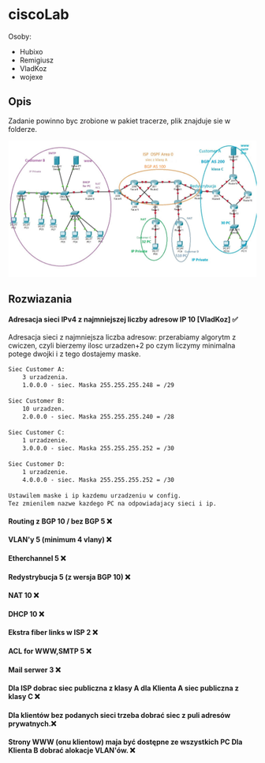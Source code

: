 # ciscoLab
Osoby:
* Hubixo
* Remigiusz
* VladKoz
* wojexe

## Opis
Zadanie powinno byc zrobione w pakiet tracerze, plik znajduje sie w folderze.

![img.png](img.png)
 
 
 
## Rozwiazania
 #### Adresacja sieci IPv4 z najmniejszej liczby adresow IP 10 [VladKoz] ✅
Adresacja sieci z najmniejsza liczba adresow:  przerabiamy algorytm z cwiczen, czyli bierzemy ilosc urzadzen+2 po czym liczymy minimalna potege dwojki i z tego dostajemy maske.
```
Siec Customer A:
    3 urzadzenia. 
    1.0.0.0 - siec. Maska 255.255.255.248 = /29

Siec Customer B:
    10 urzadzen. 
    2.0.0.0 - siec. Maska 255.255.255.240 = /28

Siec Customer C:
    1 urzadzenie. 
    3.0.0.0 - siec. Maska 255.255.255.252 = /30

Siec Customer D:
    1 urzadzenie. 
    4.0.0.0 - siec. Maska 255.255.255.252 = /30
    
Ustawilem maske i ip kazdemu urzadzeniu w config. 
Tez zmienilem nazwe kazdego PC na odpowiadajacy sieci i ip. 

```
#### Routing z BGP 10 / bez BGP 5 ❌

#### VLAN'y 5 (minimum 4 vlany) ❌

#### Etherchannel 5 ❌

#### Redystrybucja 5 (z wersja BGP 10) ❌

#### NAT 10 ❌

#### DHCP 10 ❌

#### Ekstra fiber links w ISP 2 ❌

#### ACL for WWW,SMTP 5 ❌

#### Mail serwer 3 ❌

#### Dla ISP dobrac siec publiczna z klasy A dla Klienta A siec publiczna z  klasy C ❌

#### Dla klientów bez podanych sieci trzeba dobrać siec z puli adresów prywatnych.❌

#### Strony WWW (onu klientow) maja być dostępne ze wszystkich PC  Dla Klienta B dobrać alokacje VLAN'ów. ❌
